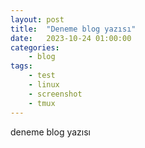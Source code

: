 ```yaml
---
layout: post
title:	"Deneme blog yazısı"
date:	2023-10-24 01:00:00
categories:
    - blog
tags:
    - test
    - linux
    - screenshot
    - tmux
---
```

 
deneme blog yazısı